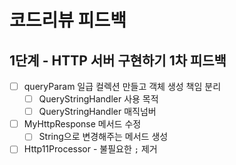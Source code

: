 # 코드리뷰 피드백

## 1단계 - HTTP 서버 구현하기 1차 피드백

- [ ] queryParam 일급 컬렉션 만들고 객체 생성 책임 분리
    - [ ] QueryStringHandler 사용 목적
    - [ ] QueryStringHandler 매직넘버
- [ ] MyHttpResponse 메서드 수정
    - [ ] String으로 변경해주는 메서드 생성
- [ ] Http11Processor - 불필요한 `;` 제거
